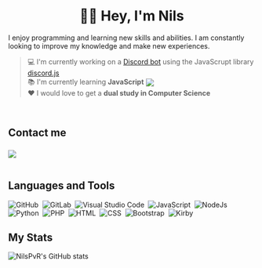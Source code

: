 <h1 align="center">🙋‍♂️ Hey, I'm Nils</h1>



<p>I enjoy programming and learning new skills and abilities. I am constantly looking to improve my knowledge and make new experiences.</p>

<div>

> 💻 I'm currently working on a [Discord bot](https://github.com/NilsPvR/Luma) using the JavaScrupt library [discord.js](https://github.com/discordjs/discord.js)<br>
>  📚 I'm currently learning **JavaScript** <img style="vertical-align: middle" src="https://img.shields.io/badge/-5D4F3A?style=flat&logo=JavaScript" /><br>
> ❤ I would love to get a **dual study in Computer Science**
<br>

## Contact me

<img style="vertical-align: middle; margin-bottom: 15px; margin-top: 5px" src="https://img.shields.io/badge/Discord-Metzok%236146-7289DA?style=for-the-badge&logo=discord&labelColor=2C2F33">

## Languages and Tools

![GitHub](https://img.shields.io/badge/GitHub-5D4F3A?style=flat&logo=github)&nbsp;
![GitLab](https://img.shields.io/badge/GitLab-5D4F3A?style=flat&logo=gitlab)&nbsp;
![Visual Studio Code](https://img.shields.io/badge/-Visual%20Studio%20Code-5D4F3A?style=flat&logo=visual-studio-code&logoColor=007ACC)&nbsp;
![JavaScript](https://img.shields.io/badge/JavaScript-5D4F3A?style=flat&logo=JavaScript)&nbsp;
![NodeJs](https://img.shields.io/badge/Node.js-5D4F3A?style=flat&logo=nodedotjs)&nbsp;
![Python](https://img.shields.io/badge/Python-5D4F3A?style=flat&logo=python)&nbsp;
![PHP](https://img.shields.io/badge/PHP-5D4F3A?style=flat&logo=php)&nbsp;
![HTML](https://img.shields.io/badge/HTML-5D4F3A?style=flat&logo=html5)&nbsp;
![CSS](https://img.shields.io/badge/CSS-5D4F3A?style=flat&logo=css3&logoColor=1572B6)&nbsp;
![Bootstrap](https://img.shields.io/badge/Bootstrap-5D4F3A?style=flat&logo=bootstrap)&nbsp;
![Kirby](https://img.shields.io/badge/Kirby-5D4F3A?style=flat&logo=kirby)&nbsp;

## My Stats

![NilsPvR's GitHub stats](https://github-readme-stats.vercel.app/api?username=NilsPvR&count_private=true&hide_title=true&show_icons=true&line_height=28&theme=slateorange)

</div>
